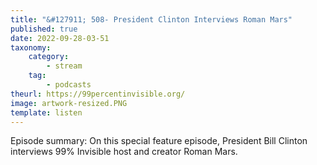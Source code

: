 ```yaml
---
title: "&#127911; 508- President Clinton Interviews Roman Mars"
published: true
date: 2022-09-28-03-51
taxonomy:
    category:
        - stream
    tag:
        - podcasts
theurl: https://99percentinvisible.org/
image: artwork-resized.PNG
template: listen
---
```


Episode summary: On this special feature episode, President Bill Clinton interviews 99% Invisible host and creator Roman Mars.
